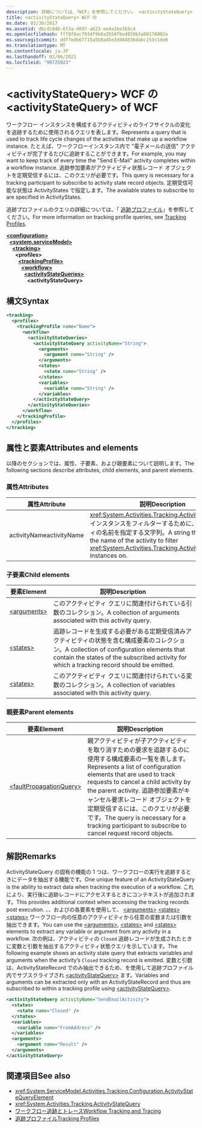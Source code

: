 ```yaml
---
description: 詳細については、「WCF」を参照してください。 <activityStateQuery>
title: <activityStateQuery> WCF の
ms.date: 03/30/2017
ms.assetid: d6cdc04b-6f3a-4097-a623-ee4a1be3b5c4
ms.openlocfilehash: fff8f6ac793df9b0a355dfbed859b3a88178002a
ms.sourcegitcommit: ddf7edb67715a5b9a45e3dd44536dabc153c1de0
ms.translationtype: MT
ms.contentlocale: ja-JP
ms.lasthandoff: 02/06/2021
ms.locfileid: "99725923"
---
```

# <a name="activitystatequery-of-wcf"></a><span data-ttu-id="f9e94-103">\<activityStateQuery> WCF の</span><span class="sxs-lookup"><span data-stu-id="f9e94-103">\<activityStateQuery> of WCF</span></span>

<span data-ttu-id="f9e94-104">ワークフロー インスタンスを構成するアクティビティのライフサイクルの変化を追跡するために使用されるクエリを表します。</span><span class="sxs-lookup"><span data-stu-id="f9e94-104">Represents a query that is used to track life cycle changes of the activities that make up a workflow instance.</span></span> <span data-ttu-id="f9e94-105">たとえば、ワークフローインスタンス内で "電子メールの送信" アクティビティが完了するたびに追跡することができます。</span><span class="sxs-lookup"><span data-stu-id="f9e94-105">For example, you may want to keep track of every time the "Send E-Mail" activity completes within a workflow instance.</span></span> <span data-ttu-id="f9e94-106">追跡参加要素がアクティビティ状態レコード オブジェクトを定期受信するには、このクエリが必要です。</span><span class="sxs-lookup"><span data-stu-id="f9e94-106">This query is necessary for a tracking participant to subscribe to activity state record objects.</span></span> <span data-ttu-id="f9e94-107">定期受信可能な状態は ActivityStates で指定します。</span><span class="sxs-lookup"><span data-stu-id="f9e94-107">The available states to subscribe to are specified in ActivityStates.</span></span>  
  
<span data-ttu-id="f9e94-108">追跡プロファイルのクエリの詳細については、「 [追跡プロファイル](../../../windows-workflow-foundation/tracking-profiles.md)」を参照してください。</span><span class="sxs-lookup"><span data-stu-id="f9e94-108">For more information on tracking profile queries, see [Tracking Profiles](../../../windows-workflow-foundation/tracking-profiles.md).</span></span>

[**\<configuration>**](../configuration-element.md)\
&nbsp;&nbsp;[**\<system.serviceModel>**](system-servicemodel.md)\
&nbsp;&nbsp;&nbsp;&nbsp;[**\<tracking>**](tracking-of-wcf.md)\
&nbsp;&nbsp;&nbsp;&nbsp;&nbsp;&nbsp;**\<profiles>**\
&nbsp;&nbsp;&nbsp;&nbsp;&nbsp;&nbsp;&nbsp;&nbsp;[**\<trackingProfile>**](trackingprofile-of-wcf.md)\
&nbsp;&nbsp;&nbsp;&nbsp;&nbsp;&nbsp;&nbsp;&nbsp;&nbsp;&nbsp;[**\<workflow>**](workflow-of-wcf.md)\
&nbsp;&nbsp;&nbsp;&nbsp;&nbsp;&nbsp;&nbsp;&nbsp;&nbsp;&nbsp;&nbsp;&nbsp;[**\<activityStateQueries>**](activitystatequeries-of-wcf.md)\
&nbsp;&nbsp;&nbsp;&nbsp;&nbsp;&nbsp;&nbsp;&nbsp;&nbsp;&nbsp;&nbsp;&nbsp;&nbsp;&nbsp;**\<activityStateQuery>**  
  
## <a name="syntax"></a><span data-ttu-id="f9e94-109">構文</span><span class="sxs-lookup"><span data-stu-id="f9e94-109">Syntax</span></span>  
  
```xml  
<tracking>
  <profiles>
    <trackingProfile name="Name">
      <workflow>
        <activityStateQueries>
          <activityStateQuery activityName="String">
            <arguments>
              <argument name="String" />
            </arguments>
            <states>
              <state name="String" />
            </states>
            <variables>
              <variable name="String" />
            </variables>
          </activityStateQuery>
        </activityStateQueries>
      </workflow>
    </trackingProfile>
  </profiles>
</tracking>
```  
  
## <a name="attributes-and-elements"></a><span data-ttu-id="f9e94-110">属性と要素</span><span class="sxs-lookup"><span data-stu-id="f9e94-110">Attributes and elements</span></span>  

<span data-ttu-id="f9e94-111">以降のセクションでは、属性、子要素、および親要素について説明します。</span><span class="sxs-lookup"><span data-stu-id="f9e94-111">The following sections describe attributes, child elements, and parent elements.</span></span>  
  
### <a name="attributes"></a><span data-ttu-id="f9e94-112">属性</span><span class="sxs-lookup"><span data-stu-id="f9e94-112">Attributes</span></span>  
  
|<span data-ttu-id="f9e94-113">属性</span><span class="sxs-lookup"><span data-stu-id="f9e94-113">Attribute</span></span>|<span data-ttu-id="f9e94-114">説明</span><span class="sxs-lookup"><span data-stu-id="f9e94-114">Description</span></span>|  
|---------------|-----------------|  
|<span data-ttu-id="f9e94-115">activityName</span><span class="sxs-lookup"><span data-stu-id="f9e94-115">activityName</span></span>|<span data-ttu-id="f9e94-116"><xref:System.Activities.Tracking.ActivityStateRecord> インスタンスをフィルターするために、アクティビティの名前を指定する文字列。</span><span class="sxs-lookup"><span data-stu-id="f9e94-116">A string that specifies the name of the activity to filter <xref:System.Activities.Tracking.ActivityStateRecord> instances on.</span></span>|  
  
### <a name="child-elements"></a><span data-ttu-id="f9e94-117">子要素</span><span class="sxs-lookup"><span data-stu-id="f9e94-117">Child elements</span></span>  
  
|<span data-ttu-id="f9e94-118">要素</span><span class="sxs-lookup"><span data-stu-id="f9e94-118">Element</span></span>|<span data-ttu-id="f9e94-119">説明</span><span class="sxs-lookup"><span data-stu-id="f9e94-119">Description</span></span>|  
|-------------|-----------------|  
|[\<arguments>](../windows-workflow-foundation/arguments.md)|<span data-ttu-id="f9e94-120">このアクティビティ クエリに関連付けられている引数のコレクション。</span><span class="sxs-lookup"><span data-stu-id="f9e94-120">A collection of arguments associated with this activity query.</span></span>|  
|[\<states>](../windows-workflow-foundation/states.md)|<span data-ttu-id="f9e94-121">追跡レコードを生成する必要がある定期受信済みアクティビティの状態を含む構成要素のコレクション。</span><span class="sxs-lookup"><span data-stu-id="f9e94-121">A collection of configuration elements that contain the states of the subscribed activity for which a tracking record should be emitted.</span></span>|  
|[\<states>](../windows-workflow-foundation/states.md)|<span data-ttu-id="f9e94-122">このアクティビティ クエリに関連付けられている変数のコレクション。</span><span class="sxs-lookup"><span data-stu-id="f9e94-122">A collection of variables associated with this activity query.</span></span>|  
  
### <a name="parent-elements"></a><span data-ttu-id="f9e94-123">親要素</span><span class="sxs-lookup"><span data-stu-id="f9e94-123">Parent elements</span></span>  
  
|<span data-ttu-id="f9e94-124">要素</span><span class="sxs-lookup"><span data-stu-id="f9e94-124">Element</span></span>|<span data-ttu-id="f9e94-125">説明</span><span class="sxs-lookup"><span data-stu-id="f9e94-125">Description</span></span>|  
|-------------|-----------------|  
|[\<faultPropagationQuery>](../windows-workflow-foundation/faultpropagationquery.md)|<span data-ttu-id="f9e94-126">親アクティビティが子アクティビティを取り消すための要求を追跡するのに使用する構成要素の一覧を表します。</span><span class="sxs-lookup"><span data-stu-id="f9e94-126">Represents a list of configuration elements that are used to track requests to cancel a child activity by the parent activity.</span></span> <span data-ttu-id="f9e94-127">追跡参加要素がキャンセル要求レコード オブジェクトを定期受信するには、このクエリが必要です。</span><span class="sxs-lookup"><span data-stu-id="f9e94-127">The query is necessary for a tracking participant to subscribe to cancel request record objects.</span></span>|  
  
## <a name="remarks"></a><span data-ttu-id="f9e94-128">解説</span><span class="sxs-lookup"><span data-stu-id="f9e94-128">Remarks</span></span>

<span data-ttu-id="f9e94-129">ActivityStateQuery の固有の機能の 1 つは、ワークフローの実行を追跡するときにデータを抽出する機能です。</span><span class="sxs-lookup"><span data-stu-id="f9e94-129">One unique feature of an ActivityStateQuery is the ability to extract data when tracking the execution of a workflow.</span></span> <span data-ttu-id="f9e94-130">これにより、実行後に追跡レコードにアクセスするときにコンテキストが追加されます。</span><span class="sxs-lookup"><span data-stu-id="f9e94-130">This provides additional context when accessing the tracking records post execution.</span></span> <span data-ttu-id="f9e94-131">、、およびの各要素を使用して、 [\<arguments>](../windows-workflow-foundation/arguments.md) [\<states>](../windows-workflow-foundation/states.md) [\<states>](../windows-workflow-foundation/states.md) ワークフロー内の任意のアクティビティから任意の変数または引数を抽出できます。</span><span class="sxs-lookup"><span data-stu-id="f9e94-131">You can use the [\<arguments>](../windows-workflow-foundation/arguments.md), [\<states>](../windows-workflow-foundation/states.md) and [\<states>](../windows-workflow-foundation/states.md) elements to extract any variable or argument from any activity in a workflow.</span></span> <span data-ttu-id="f9e94-132">次の例は、アクティビティの `Closed` 追跡レコードが生成されたときに変数と引数を抽出するアクティビティ状態クエリを示しています。</span><span class="sxs-lookup"><span data-stu-id="f9e94-132">The following example shows an activity state query that extracts variables and arguments when the activity’s `Closed` tracking record is emitted.</span></span> <span data-ttu-id="f9e94-133">変数と引数は、ActivityStateRecord でのみ抽出できるため、を使用して追跡プロファイル内でサブスクライブされ [\<activityStateQuery>](../windows-workflow-foundation/activitystatequery.md) ます。</span><span class="sxs-lookup"><span data-stu-id="f9e94-133">Variables and arguments can be extracted only with an ActivityStateRecord and thus are subscribed to within a tracking profile using [\<activityStateQuery>](../windows-workflow-foundation/activitystatequery.md).</span></span>  
  
```xml  
<activityStateQuery activityName="SendEmailActivity">
  <states>
    <state name="Closed" />
  </states>
  <variables>
    <variable name="FromAddress" />
  </variables>
  <arguments>
    <argument name="Result" />
  </arguments>
</activityStateQuery>
```  
  
## <a name="see-also"></a><span data-ttu-id="f9e94-134">関連項目</span><span class="sxs-lookup"><span data-stu-id="f9e94-134">See also</span></span>

- <xref:System.ServiceModel.Activities.Tracking.Configuration.ActivityStateQueryElement>
- <xref:System.Activities.Tracking.ActivityStateQuery>
- [<span data-ttu-id="f9e94-135">ワークフロー追跡とトレース</span><span class="sxs-lookup"><span data-stu-id="f9e94-135">Workflow Tracking and Tracing</span></span>](../../../windows-workflow-foundation/workflow-tracking-and-tracing.md)
- [<span data-ttu-id="f9e94-136">追跡プロファイル</span><span class="sxs-lookup"><span data-stu-id="f9e94-136">Tracking Profiles</span></span>](../../../windows-workflow-foundation/tracking-profiles.md)
